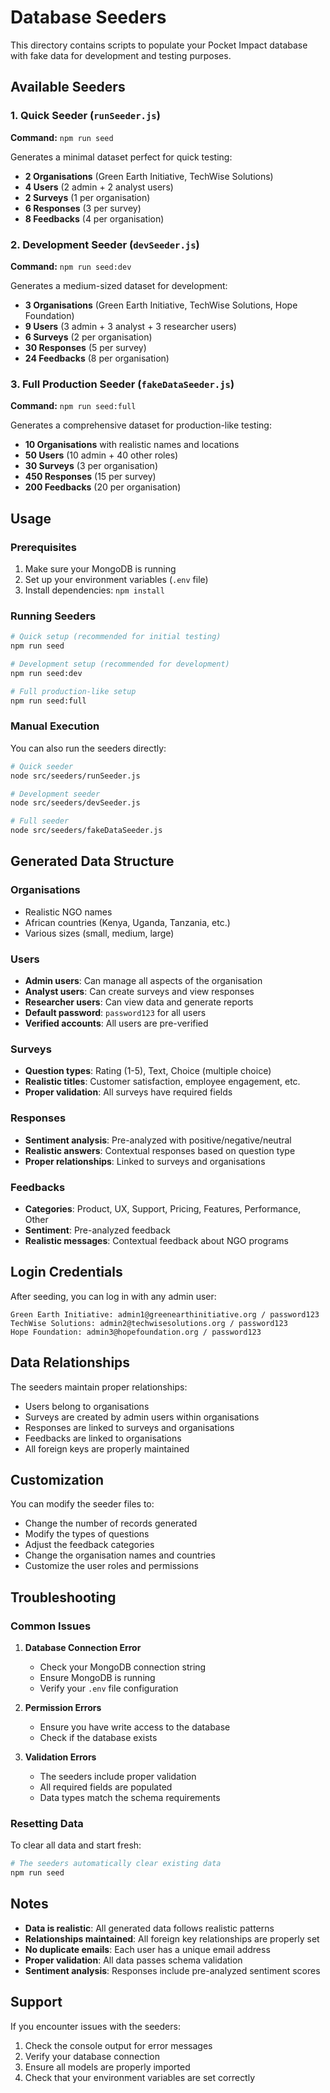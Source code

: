 # Database Seeders

This directory contains scripts to populate your Pocket Impact database with fake data for development and testing purposes.

## Available Seeders

### 1. **Quick Seeder** (`runSeeder.js`)
**Command:** `npm run seed`

Generates a minimal dataset perfect for quick testing:
- **2 Organisations** (Green Earth Initiative, TechWise Solutions)
- **4 Users** (2 admin + 2 analyst users)
- **2 Surveys** (1 per organisation)
- **6 Responses** (3 per survey)
- **8 Feedbacks** (4 per organisation)

### 2. **Development Seeder** (`devSeeder.js`)
**Command:** `npm run seed:dev`

Generates a medium-sized dataset for development:
- **3 Organisations** (Green Earth Initiative, TechWise Solutions, Hope Foundation)
- **9 Users** (3 admin + 3 analyst + 3 researcher users)
- **6 Surveys** (2 per organisation)
- **30 Responses** (5 per survey)
- **24 Feedbacks** (8 per organisation)

### 3. **Full Production Seeder** (`fakeDataSeeder.js`)
**Command:** `npm run seed:full`

Generates a comprehensive dataset for production-like testing:
- **10 Organisations** with realistic names and locations
- **50 Users** (10 admin + 40 other roles)
- **30 Surveys** (3 per organisation)
- **450 Responses** (15 per survey)
- **200 Feedbacks** (20 per organisation)

## Usage

### Prerequisites
1. Make sure your MongoDB is running
2. Set up your environment variables (`.env` file)
3. Install dependencies: `npm install`

### Running Seeders

```bash
# Quick setup (recommended for initial testing)
npm run seed

# Development setup (recommended for development)
npm run seed:dev

# Full production-like setup
npm run seed:full
```

### Manual Execution

You can also run the seeders directly:

```bash
# Quick seeder
node src/seeders/runSeeder.js

# Development seeder
node src/seeders/devSeeder.js

# Full seeder
node src/seeders/fakeDataSeeder.js
```

## Generated Data Structure

### Organisations
- Realistic NGO names
- African countries (Kenya, Uganda, Tanzania, etc.)
- Various sizes (small, medium, large)

### Users
- **Admin users**: Can manage all aspects of the organisation
- **Analyst users**: Can create surveys and view responses
- **Researcher users**: Can view data and generate reports
- **Default password**: `password123` for all users
- **Verified accounts**: All users are pre-verified

### Surveys
- **Question types**: Rating (1-5), Text, Choice (multiple choice)
- **Realistic titles**: Customer satisfaction, employee engagement, etc.
- **Proper validation**: All surveys have required fields

### Responses
- **Sentiment analysis**: Pre-analyzed with positive/negative/neutral
- **Realistic answers**: Contextual responses based on question type
- **Proper relationships**: Linked to surveys and organisations

### Feedbacks
- **Categories**: Product, UX, Support, Pricing, Features, Performance, Other
- **Sentiment**: Pre-analyzed feedback
- **Realistic messages**: Contextual feedback about NGO programs

## Login Credentials

After seeding, you can log in with any admin user:

```
Green Earth Initiative: admin1@greenearthinitiative.org / password123
TechWise Solutions: admin2@techwisesolutions.org / password123
Hope Foundation: admin3@hopefoundation.org / password123
```

## Data Relationships

The seeders maintain proper relationships:
- Users belong to organisations
- Surveys are created by admin users within organisations
- Responses are linked to surveys and organisations
- Feedbacks are linked to organisations
- All foreign keys are properly maintained

## Customization

You can modify the seeder files to:
- Change the number of records generated
- Modify the types of questions
- Adjust the feedback categories
- Change the organisation names and countries
- Customize the user roles and permissions

## Troubleshooting

### Common Issues

1. **Database Connection Error**
   - Check your MongoDB connection string
   - Ensure MongoDB is running
   - Verify your `.env` file configuration

2. **Permission Errors**
   - Ensure you have write access to the database
   - Check if the database exists

3. **Validation Errors**
   - The seeders include proper validation
   - All required fields are populated
   - Data types match the schema requirements

### Resetting Data

To clear all data and start fresh:

```bash
# The seeders automatically clear existing data
npm run seed
```

## Notes

- **Data is realistic**: All generated data follows realistic patterns
- **Relationships maintained**: All foreign key relationships are properly set
- **No duplicate emails**: Each user has a unique email address
- **Proper validation**: All data passes schema validation
- **Sentiment analysis**: Responses include pre-analyzed sentiment scores

## Support

If you encounter issues with the seeders:
1. Check the console output for error messages
2. Verify your database connection
3. Ensure all models are properly imported
4. Check that your environment variables are set correctly
